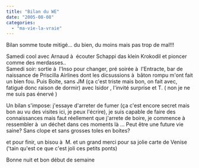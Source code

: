 ```yaml
---
title: "Bilan du WE"
date: "2005-08-08"
categories: 
  - "ma-vie-la-vraie"
---
```


  
Bilan somme toute mitigé... du bien, du moins mais pas trop de mal!!!  
  
Samedi cool avec Arnaud à  écouter Schappi das klein Krokodil et pioncer comme des merdasses..  
Samedi soir: sortie à  l'Inso pour changer, pré soirée à  l'Entracte, bar de naissance de Priscilla Airlines dont les dicsussions à  bâton rompu m'ont fait un bien fou. Puis Boite, sans JM (ça c'est triste mais bon, on fait avec, fatigué donc raison de dormir) avec Isidor , l'invité surprise et T. ( non je ne me suis pas énervé )  
  
Un bilan s'impose: j'essaye d'arreter de fumer (ça c'est encore secret mais bon au vu des visites ici, je peux l'écrire), je suis capable de faire des connaissances mais faut réellement que j'arrete de boire, je commence à  ressembler à  un déchet dans ces moments là ... Peut être une future vie saine? Sans clope et sans grosses toles en boites?  
  
et pour finir, un bisou à  M. et un grand merci pour sa jolie carte de Venise ('tain qu'est ce que c'est joli ces petits ponts)  
  
Bonne nuit et bon début de semaine
